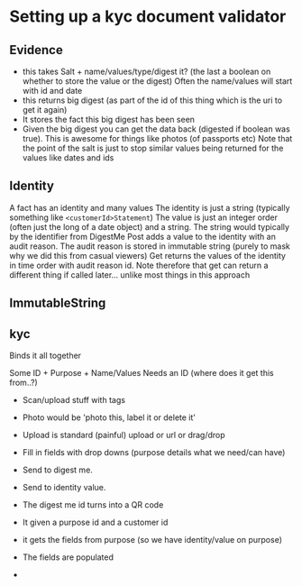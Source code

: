 # Setting up a kyc document validator

## Evidence
* this takes Salt + name/values/type/digest it? (the last a boolean on whether to store the value or the digest) Often the name/values will start with id and date
* this returns big digest (as part of the id of this thing which is the uri to get it again)
* It stores the fact this big digest has been seen
* Given the big digest you can get the data back (digested if boolean was true). This is awesome for things 
like photos (of passports etc)
Note that the point of the salt is just to stop similar values being returned for the values like dates and ids

## Identity
A fact has an identity and many values
The identity is just a string (typically something like `<customerId>Statement`) 
The value is just an integer order (often just the long of a date object) and a string. The string would typically by the identifier from DigestMe
Post adds a value to the identity with an audit reason. The audit reason is stored in immutable string (purely to mask why we did this from casual viewers)
Get returns the values of the identity in time order with audit reason id. Note therefore that get can return a different thing if called later... unlike most things in this approach

## ImmutableString

## kyc
Binds it all together

Some ID + Purpose + Name/Values
Needs an ID (where does it get this from..?)
* Scan/upload stuff with tags 
 * Photo would be 'photo this, label it or delete it'
 * Upload is standard (painful) upload or url or drag/drop
* Fill in fields with drop downs (purpose details what we need/can have)
* Send to digest me. 
* Send to identity value.
* The digest me id turns into a QR code


* It given a purpose id and a customer id 
* it gets the fields from purpose (so we have identity/value on purpose)
* The fields are populated
* 



